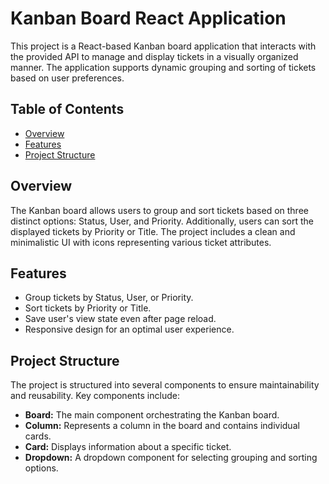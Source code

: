 # Kanban Board React Application

This project is a React-based Kanban board application that interacts with the provided API to manage and display tickets in a visually organized manner. The application supports dynamic grouping and sorting of tickets based on user preferences.

## Table of Contents

- [Overview](#overview)
- [Features](#features)
- [Project Structure](#project-structure)

## Overview

The Kanban board allows users to group and sort tickets based on three distinct options: Status, User, and Priority. Additionally, users can sort the displayed tickets by Priority or Title. The project includes a clean and minimalistic UI with icons representing various ticket attributes.

## Features

- Group tickets by Status, User, or Priority.
- Sort tickets by Priority or Title.
- Save user's view state even after page reload.
- Responsive design for an optimal user experience.

## Project Structure

The project is structured into several components to ensure maintainability and reusability. Key components include:

- **Board:** The main component orchestrating the Kanban board.
- **Column:** Represents a column in the board and contains individual cards.
- **Card:** Displays information about a specific ticket.
- **Dropdown:** A dropdown component for selecting grouping and sorting options.
